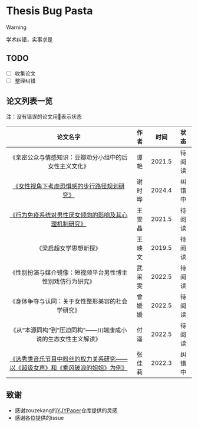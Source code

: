 # Thesis Bug Pasta
> [!WARNING]
> 学术纠错，实事求是

## TODO 
- [ ] 收集论文
- [ ] 整理纠错

## 论文列表一览
注：没有错误的论文用:pizza:表示状态

|论文名字|作者|时间| 状态|
| :-----: | :-----: | :----: |:----:|
|《亲密公众与情感知识：豆瓣劝分小组中的后女性主义文化》|谭艳|2021.5| 待阅读 |
|[《女性视角下考虑恐惧感的步行路径规划研究》](docs/route_plan.md)|谢时晔|2024.4| 纠错中 |
|[《行为免疫系统对男性厌女倾向的影响及其心理机制研究》](docs/immune.md)|王雯晶|2021.5| 待阅读|
|《梁启超女学思想新探》|王映文 | 2019.5 | 待阅读|
|《性别扮演与媒介镜像：短视频平台男性博主性别戏仿行为研究》| 武采雯 |2022.5|待阅读|
|《身体争夺与认同：关于女性整形美容的社会学研究》|曾媛媛 | 2022.5| 待阅读|
|《从“本源同构”到“压迫同构”——川端康成小说的生态女性主义解读》|付遥| 2022.5 |待阅读|
|[《选秀类音乐节目中粉丝的权力关系研究——以《超级女声》和《乘风破浪的姐姐》为例》](docs/show.md)|张佳莉 | 2022.3 |纠错中|

## 致谢
- 感谢zouzekang的[YJYPaper](https://github.com/zouzhekang/YJYpaper)仓库提供的灵感
- 感谢各位提供的issue
